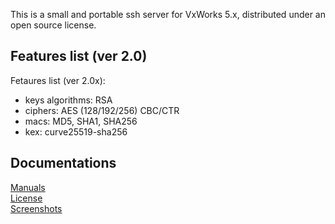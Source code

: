 <p>
 This is a small and portable ssh server for VxWorks 5.x, distributed under an open source license.
</p>

## Features list (ver 2.0)
Fetaures list (ver 2.0x):
 - keys algorithms: RSA
 - ciphers: AES (128/192/256) CBC/CTR
 - macs: MD5, SHA1, SHA256
 - kex: curve25519-sha256

## Documentations
<a href="https://akscf.org/?page=projects/vxsshd/main" target="_blank">Manuals</a><br>
<a href="https://akscf.org/?page=projects/vxsshd/license" target="_blank">License</a><br>
<a href="https://akscf.org/?page=projects/vxsshd/screenshots" target="_blank">Screenshots</a><br>
